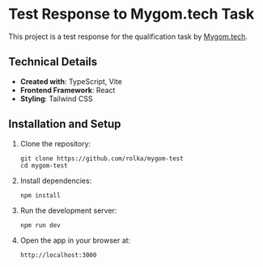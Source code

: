 # Test Response to Mygom.tech Task

This project is a test response for the qualification task by [Mygom.tech](https://github.com/Mygom-tech/mygom-tech-qualification-task-v2).

## Technical Details

- **Created with**: TypeScript, Vite
- **Frontend Framework**: React
- **Styling**: Tailwind CSS

## Installation and Setup

1. Clone the repository:
   ```
   git clone https://github.com/rolka/mygom-test
   cd mygom-test
   ```

2. Install dependencies:
   ```
   npm install
   ```

3. Run the development server:
   ```
   npm run dev
   ```

4. Open the app in your browser at:
   ```
   http://localhost:3000
   ```